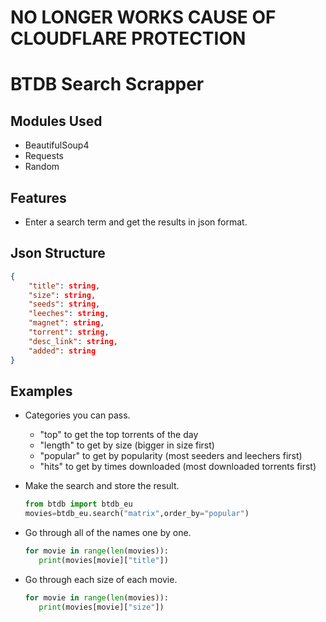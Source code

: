 # NO LONGER WORKS CAUSE OF CLOUDFLARE PROTECTION
# BTDB Search Scrapper
<!---
[![Build Status](https://travis-ci.org/joemccann/dillinger.svg?branch=master)](https://travis-ci.org/joemccann/dillinger)
-->

## Modules Used
  - BeautifulSoup4
  - Requests
  - Random

## Features
- Enter a search term and get the results in json format.
## Json Structure
   ```json
{
       "title": string,
       "size": string,
       "seeds": string,
       "leeches": string,
       "magnet": string,
       "torrent": string,
       "desc_link": string,
       "added": string
}
   ```
## Examples
- Categories you can pass.
   * "top" to get the top torrents of the day
   * "length" to get by size (bigger in size first)
   * "popular" to get by popularity (most seeders and leechers first)
   * "hits" to get by times downloaded (most downloaded torrents first)

- Make the search and store the result.
   ```python
   from btdb import btdb_eu
   movies=btdb_eu.search("matrix",order_by="popular")
   ```
- Go through all of the names one by one.
   ```python
   for movie in range(len(movies)):
      print(movies[movie]["title"])
   ```
- Go through each size of each movie.
   ```python
   for movie in range(len(movies)):
      print(movies[movie]["size"])
   ```
